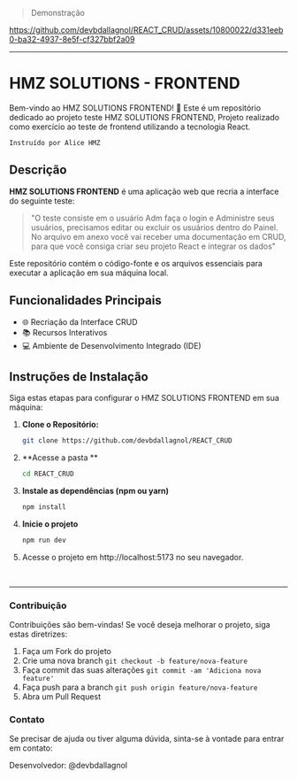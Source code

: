 
> Demonstração

https://github.com/devbdallagnol/REACT_CRUD/assets/10800022/d331eeb0-ba32-4937-8e5f-cf327bbf2a09


<hr>

# HMZ SOLUTIONS - FRONTEND

Bem-vindo ao HMZ SOLUTIONS FRONTEND! 🚀 Este é um repositório dedicado ao projeto teste HMZ SOLUTIONS FRONTEND, Projeto realizado como exercício ao teste de frontend utilizando a tecnologia React.

    Instruído por Alice HMZ

## Descrição

**HMZ SOLUTIONS FRONTEND** é uma aplicação web que recria a interface do seguinte teste:

>"O teste consiste em o usuário Adm faça o login e Administre seus usuários, precisamos editar ou excluir os usuários dentro do Painel.
No arquivo em anexo você vai receber uma documentação em CRUD, para que você consiga criar seu projeto React e integrar os dados"

Este repositório contém o código-fonte e os arquivos essenciais para executar a aplicação em sua máquina local.

## Funcionalidades Principais

- 🌐 Recriação da Interface CRUD
- 📚 Recursos Interativos
- 💻 Ambiente de Desenvolvimento Integrado (IDE)

## Instruções de Instalação

Siga estas etapas para configurar o HMZ SOLUTIONS FRONTEND em sua máquina:

1. **Clone o Repositório:**

    ```bash
    git clone https://github.com/devbdallagnol/REACT_CRUD
    ```

2. **Acesse a pasta **

    ```bash
    cd REACT_CRUD
    ```

2. **Instale as dependências (npm ou yarn)**

    ```bash
    npm install
    ```

3. **Inicie o projeto**

    ```bash
    npm run dev
    ```

4. Acesse o projeto em http://localhost:5173 no seu navegador.  
<br>
<hr>

### Contribuição

Contribuições são bem-vindas! Se você deseja melhorar o projeto, siga estas diretrizes:

1. Faça um Fork do projeto
2. Crie uma nova branch `git checkout -b feature/nova-feature`
3. Faça commit das suas alterações `git commit -am 'Adiciona nova feature'`
4. Faça push para a branch `git push origin feature/nova-feature`
5. Abra um Pull Request

### Contato

Se precisar de ajuda ou tiver alguma dúvida, sinta-se à vontade para entrar em contato:

Desenvolvedor: @devbdallagnol
